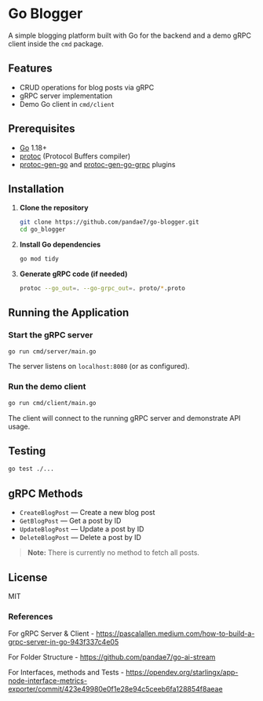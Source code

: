 # Go Blogger

A simple blogging platform built with Go for the backend and a demo gRPC client inside the `cmd` package.

## Features

- CRUD operations for blog posts via gRPC
- gRPC server implementation
- Demo Go client in `cmd/client`

## Prerequisites

- [Go](https://golang.org/dl/) 1.18+
- [protoc](https://grpc.io/docs/protoc-installation/) (Protocol Buffers compiler)
- [protoc-gen-go](https://pkg.go.dev/google.golang.org/protobuf/cmd/protoc-gen-go) and [protoc-gen-go-grpc](https://pkg.go.dev/google.golang.org/grpc/cmd/protoc-gen-go-grpc) plugins

## Installation

1. **Clone the repository**
    ```bash
    git clone https://github.com/pandae7/go-blogger.git
    cd go_blogger
    ```

2. **Install Go dependencies**
    ```bash
    go mod tidy
    ```

3. **Generate gRPC code (if needed)**
    ```bash
    protoc --go_out=. --go-grpc_out=. proto/*.proto
    ```

## Running the Application

### Start the gRPC server

```bash
go run cmd/server/main.go
```
The server listens on `localhost:8080` (or as configured).

### Run the demo client

```bash
go run cmd/client/main.go
```
The client will connect to the running gRPC server and demonstrate API usage.

## Testing

```bash
go test ./...
```

## gRPC Methods

- `CreateBlogPost` — Create a new blog post
- `GetBlogPost` — Get a post by ID
- `UpdateBlogPost` — Update a post by ID
- `DeleteBlogPost` — Delete a post by ID

> **Note:** There is currently no method to fetch all posts.

## License

MIT

### References

For gRPC Server & Client - 
https://pascalallen.medium.com/how-to-build-a-grpc-server-in-go-943f337c4e05

For Folder Structure - 
https://github.com/pandae7/go-ai-stream

For Interfaces, methods and Tests - 
https://opendev.org/starlingx/app-node-interface-metrics-exporter/commit/423e49980e0f1e28e94c5ceeb6fa128854f8aeae 
